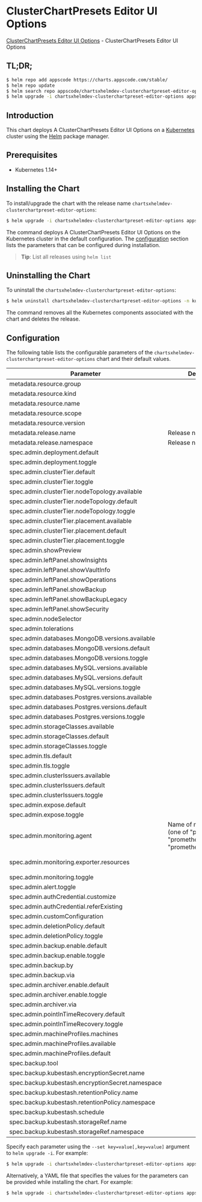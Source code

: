 # ClusterChartPresets Editor UI Options

[ClusterChartPresets Editor UI Options](https://byte.builders) - ClusterChartPresets Editor UI Options

## TL;DR;

```bash
$ helm repo add appscode https://charts.appscode.com/stable/
$ helm repo update
$ helm search repo appscode/chartsxhelmdev-clusterchartpreset-editor-options --version=v0.18.0
$ helm upgrade -i chartsxhelmdev-clusterchartpreset-editor-options appscode/chartsxhelmdev-clusterchartpreset-editor-options -n kube-system --create-namespace --version=v0.18.0
```

## Introduction

This chart deploys A ClusterChartPresets Editor UI Options on a [Kubernetes](http://kubernetes.io) cluster using the [Helm](https://helm.sh) package manager.

## Prerequisites

- Kubernetes 1.14+

## Installing the Chart

To install/upgrade the chart with the release name `chartsxhelmdev-clusterchartpreset-editor-options`:

```bash
$ helm upgrade -i chartsxhelmdev-clusterchartpreset-editor-options appscode/chartsxhelmdev-clusterchartpreset-editor-options -n kube-system --create-namespace --version=v0.18.0
```

The command deploys A ClusterChartPresets Editor UI Options on the Kubernetes cluster in the default configuration. The [configuration](#configuration) section lists the parameters that can be configured during installation.

> **Tip**: List all releases using `helm list`

## Uninstalling the Chart

To uninstall the `chartsxhelmdev-clusterchartpreset-editor-options`:

```bash
$ helm uninstall chartsxhelmdev-clusterchartpreset-editor-options -n kube-system
```

The command removes all the Kubernetes components associated with the chart and deletes the release.

## Configuration

The following table lists the configurable parameters of the `chartsxhelmdev-clusterchartpreset-editor-options` chart and their default values.

|                    Parameter                     |                                             Description                                              |                                        Default                                        |
|--------------------------------------------------|------------------------------------------------------------------------------------------------------|---------------------------------------------------------------------------------------|
| metadata.resource.group                          |                                                                                                      | <code>charts.x-helm.dev</code>                                                        |
| metadata.resource.kind                           |                                                                                                      | <code>ClusterChartPreset</code>                                                       |
| metadata.resource.name                           |                                                                                                      | <code>clusterchartpresets</code>                                                      |
| metadata.resource.scope                          |                                                                                                      | <code>Cluster</code>                                                                  |
| metadata.resource.version                        |                                                                                                      | <code>v1alpha1</code>                                                                 |
| metadata.release.name                            | Release name                                                                                         | <code>""</code>                                                                       |
| metadata.release.namespace                       | Release namespace                                                                                    | <code>""</code>                                                                       |
| spec.admin.deployment.default                    |                                                                                                      | <code>Shared</code>                                                                   |
| spec.admin.deployment.toggle                     |                                                                                                      | <code>true</code>                                                                     |
| spec.admin.clusterTier.default                   |                                                                                                      | <code>"GeneralPurpose"</code>                                                         |
| spec.admin.clusterTier.toggle                    |                                                                                                      | <code>true</code>                                                                     |
| spec.admin.clusterTier.nodeTopology.available    |                                                                                                      | <code>[]</code>                                                                       |
| spec.admin.clusterTier.nodeTopology.default      |                                                                                                      | <code>""</code>                                                                       |
| spec.admin.clusterTier.nodeTopology.toggle       |                                                                                                      | <code>true</code>                                                                     |
| spec.admin.clusterTier.placement.available       |                                                                                                      | <code>[]</code>                                                                       |
| spec.admin.clusterTier.placement.default         |                                                                                                      | <code>""</code>                                                                       |
| spec.admin.clusterTier.placement.toggle          |                                                                                                      | <code>true</code>                                                                     |
| spec.admin.showPreview                           |                                                                                                      | <code>false</code>                                                                    |
| spec.admin.leftPanel.showInsights                |                                                                                                      | <code>true</code>                                                                     |
| spec.admin.leftPanel.showVaultInfo               |                                                                                                      | <code>true</code>                                                                     |
| spec.admin.leftPanel.showOperations              |                                                                                                      | <code>true</code>                                                                     |
| spec.admin.leftPanel.showBackup                  |                                                                                                      | <code>true</code>                                                                     |
| spec.admin.leftPanel.showBackupLegacy            |                                                                                                      | <code>false</code>                                                                    |
| spec.admin.leftPanel.showSecurity                |                                                                                                      | <code>false</code>                                                                    |
| spec.admin.nodeSelector                          |                                                                                                      | <code>{}</code>                                                                       |
| spec.admin.tolerations                           |                                                                                                      | <code>[]</code>                                                                       |
| spec.admin.databases.MongoDB.versions.available  |                                                                                                      | <code>[]</code>                                                                       |
| spec.admin.databases.MongoDB.versions.default    |                                                                                                      | <code>""</code>                                                                       |
| spec.admin.databases.MongoDB.versions.toggle     |                                                                                                      | <code>true</code>                                                                     |
| spec.admin.databases.MySQL.versions.available    |                                                                                                      | <code>[]</code>                                                                       |
| spec.admin.databases.MySQL.versions.default      |                                                                                                      | <code>""</code>                                                                       |
| spec.admin.databases.MySQL.versions.toggle       |                                                                                                      | <code>true</code>                                                                     |
| spec.admin.databases.Postgres.versions.available |                                                                                                      | <code>[]</code>                                                                       |
| spec.admin.databases.Postgres.versions.default   |                                                                                                      | <code>""</code>                                                                       |
| spec.admin.databases.Postgres.versions.toggle    |                                                                                                      | <code>true</code>                                                                     |
| spec.admin.storageClasses.available              |                                                                                                      | <code>[]</code>                                                                       |
| spec.admin.storageClasses.default                |                                                                                                      | <code>""</code>                                                                       |
| spec.admin.storageClasses.toggle                 |                                                                                                      | <code>true</code>                                                                     |
| spec.admin.tls.default                           |                                                                                                      | <code>false</code>                                                                    |
| spec.admin.tls.toggle                            |                                                                                                      | <code>true</code>                                                                     |
| spec.admin.clusterIssuers.available              |                                                                                                      | <code>[]</code>                                                                       |
| spec.admin.clusterIssuers.default                |                                                                                                      | <code>""</code>                                                                       |
| spec.admin.clusterIssuers.toggle                 |                                                                                                      | <code>true</code>                                                                     |
| spec.admin.expose.default                        |                                                                                                      | <code>true</code>                                                                     |
| spec.admin.expose.toggle                         |                                                                                                      | <code>true</code>                                                                     |
| spec.admin.monitoring.agent                      | Name of monitoring agent (one of "prometheus.io", "prometheus.io/operator", "prometheus.io/builtin") | <code>prometheus.io/operator</code>                                                   |
| spec.admin.monitoring.exporter.resources         |                                                                                                      | <code>{"limits":{"memory":"256Mi"},"requests":{"cpu":"100m","memory":"128Mi"}}</code> |
| spec.admin.monitoring.toggle                     |                                                                                                      | <code>true</code>                                                                     |
| spec.admin.alert.toggle                          |                                                                                                      | <code>true</code>                                                                     |
| spec.admin.authCredential.customize              |                                                                                                      | <code>true</code>                                                                     |
| spec.admin.authCredential.referExisting          |                                                                                                      | <code>true</code>                                                                     |
| spec.admin.customConfiguration                   |                                                                                                      | <code>true</code>                                                                     |
| spec.admin.deletionPolicy.default                |                                                                                                      | <code>WipeOut</code>                                                                  |
| spec.admin.deletionPolicy.toggle                 |                                                                                                      | <code>true</code>                                                                     |
| spec.admin.backup.enable.default                 |                                                                                                      | <code>true</code>                                                                     |
| spec.admin.backup.enable.toggle                  |                                                                                                      | <code>true</code>                                                                     |
| spec.admin.backup.by                             |                                                                                                      | <code>BackupConfiguration</code>                                                      |
| spec.admin.backup.via                            |                                                                                                      | <code>Restic</code>                                                                   |
| spec.admin.archiver.enable.default               |                                                                                                      | <code>false</code>                                                                    |
| spec.admin.archiver.enable.toggle                |                                                                                                      | <code>true</code>                                                                     |
| spec.admin.archiver.via                          |                                                                                                      | <code>Restic</code>                                                                   |
| spec.admin.pointInTimeRecovery.default           |                                                                                                      | <code>false</code>                                                                    |
| spec.admin.pointInTimeRecovery.toggle            |                                                                                                      | <code>true</code>                                                                     |
| spec.admin.machineProfiles.machines              |                                                                                                      | <code>[]</code>                                                                       |
| spec.admin.machineProfiles.available             |                                                                                                      | <code>[]</code>                                                                       |
| spec.admin.machineProfiles.default               |                                                                                                      | <code>""</code>                                                                       |
| spec.backup.tool                                 |                                                                                                      | <code>KubeStash</code>                                                                |
| spec.backup.kubestash.encryptionSecret.name      |                                                                                                      | <code></code>                                                                         |
| spec.backup.kubestash.encryptionSecret.namespace |                                                                                                      | <code></code>                                                                         |
| spec.backup.kubestash.retentionPolicy.name       |                                                                                                      | <code></code>                                                                         |
| spec.backup.kubestash.retentionPolicy.namespace  |                                                                                                      | <code></code>                                                                         |
| spec.backup.kubestash.schedule                   |                                                                                                      | <code>'*/30 * * * *'</code>                                                           |
| spec.backup.kubestash.storageRef.name            |                                                                                                      | <code></code>                                                                         |
| spec.backup.kubestash.storageRef.namespace       |                                                                                                      | <code></code>                                                                         |


Specify each parameter using the `--set key=value[,key=value]` argument to `helm upgrade -i`. For example:

```bash
$ helm upgrade -i chartsxhelmdev-clusterchartpreset-editor-options appscode/chartsxhelmdev-clusterchartpreset-editor-options -n kube-system --create-namespace --version=v0.18.0 --set metadata.resource.group=charts.x-helm.dev
```

Alternatively, a YAML file that specifies the values for the parameters can be provided while
installing the chart. For example:

```bash
$ helm upgrade -i chartsxhelmdev-clusterchartpreset-editor-options appscode/chartsxhelmdev-clusterchartpreset-editor-options -n kube-system --create-namespace --version=v0.18.0 --values values.yaml
```
